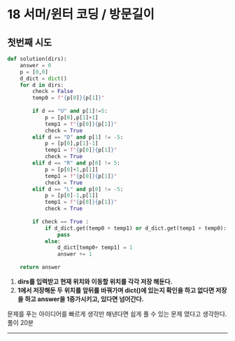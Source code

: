 # 18 서머/윈터 코딩 / 방문길이

## 첫번째 시도

```python
def solution(dirs):
    answer = 0
    p = [0,0]
    d_dict = dict()
    for d in dirs:
        check = False
        temp0 = f"{p[0]}{p[1]}"
        
        if d == "U" and p[1]!=5:
            p = [p[0],p[1]+1]
            temp1 = f"{p[0]}{p[1]}"
            check = True
        elif d == "D" and p[1] != -5:
            p = [p[0],p[1]-1]
            temp1 = f"{p[0]}{p[1]}"
            check = True
        elif d == "R" and p[0] != 5:
            p = [p[0]+1,p[1]]
            temp1 = f"{p[0]}{p[1]}"
            check = True
        elif d == "L" and p[0] != -5:
            p = [p[0]-1,p[1]]
            temp1 = f"{p[0]}{p[1]}"
            check = True
            
        if check == True :
            if d_dict.get(temp0 + temp1) or d_dict.get(temp1 + temp0):
                pass
            else:
                d_dict[temp0+ temp1] = 1
                answer += 1
    
    return answer
```

1. __dirs를 입력받고 현재 위치와 이동할 위치를 각각 저장 해둔다.__
2. __1에서 저장해둔 두 위치를 앞뒤를 바꿔가며 dict()에 있는지 확인을 하고 없다면  저장을 하고 answer을 1증가시키고, 있다면 넘어간다.__



문제를 푸는 아이디어를 빠르게 생각만 해낸다면 쉽게 풀 수 있는 문제 였다고 생각한다.
풀이 20분



---


